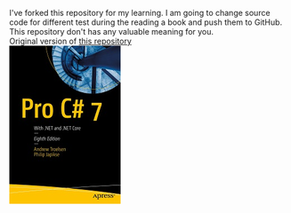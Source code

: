 I've forked this repository for my learning. I am going to change source code for different test during the reading a book and push them to GitHub. 
<BR>
This repository don't has any valuable meaning for you.
<BR>
  Original version of [this repository](https://github.com/Apress/pro-csharp-7)
 <BR>
![Cover image](9781484230176.jpg)
